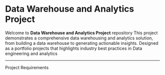 # Data Warehouse and Analytics Project

Welcome to **Data Warehouse and Analytics Project** repository
This project demonstrates a comprehensive data warehousing and analytics solution, from building a data warehouse to generating actionable insights. Designed as a portfolio projects that highlights industry best practices in Data engineering and analytics

----


Project Requirements
